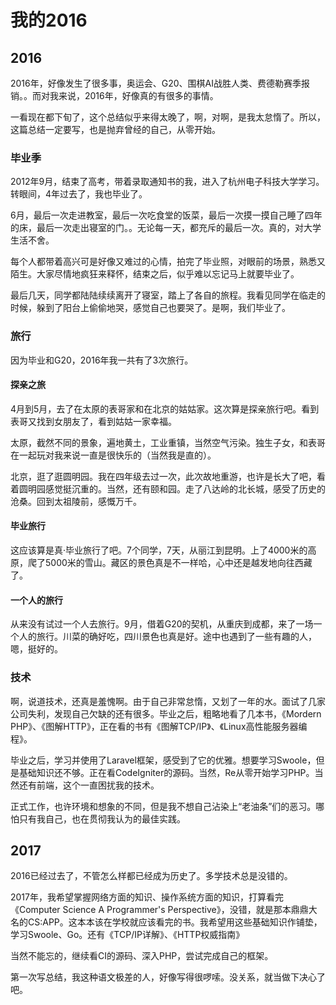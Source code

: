 # 我的2016

## 2016

2016年，好像发生了很多事，奥运会、G20、围棋AI战胜人类、费德勒赛季报销。。而对我来说，2016年，好像真的有很多的事情。

一看现在都下旬了，这个总结似乎来得太晚了，啊，对啊，是我太怠惰了。所以，这篇总结一定要写，也是抛弃曾经的自己，从零开始。

### 毕业季

2012年9月，结束了高考，带着录取通知书的我，进入了杭州电子科技大学学习。转眼间，4年过去了，我也毕业了。

6月，最后一次走进教室，最后一次吃食堂的饭菜，最后一次摸一摸自己睡了四年的床，最后一次走出寝室的门。。无论每一天，都充斥的最后一次。真的，对大学生活不舍。

每个人都带着高兴可是好像又难过的心情，拍完了毕业照，对眼前的场景，熟悉又陌生。大家尽情地疯狂来释怀，结束之后，似乎难以忘记马上就要毕业了。

最后几天，同学都陆陆续续离开了寝室，踏上了各自的旅程。我看见同学在临走的时候，躲到了阳台上偷偷地哭，感觉自己也要哭了。是啊，我们毕业了。

### 旅行

因为毕业和G20，2016年我一共有了3次旅行。

#### 探亲之旅

4月到5月，去了在太原的表哥家和在北京的姑姑家。这次算是探亲旅行吧。看到表哥又找到女朋友了，看到姑姑一家幸福。

太原，截然不同的景象，遍地黄土，工业重镇，当然空气污染。独生子女，和表哥在一起玩对我来说一直是很快乐的（当然我是直的）。

北京，逛了逛圆明园。我在四年级去过一次，此次故地重游，也许是长大了吧，看着圆明园感觉挺沉重的。当然，还有颐和园。走了八达岭的北长城，感受了历史的沧桑。回到太祖陵前，感慨万千。

#### 毕业旅行

这应该算是真·毕业旅行了吧。7个同学，7天，从丽江到昆明。上了4000米的高原，爬了5000米的雪山。藏区的景色真是不一样哈，心中还是越发地向往西藏了。

#### 一个人的旅行

从来没有试过一个人去旅行。9月，借着G20的契机，从重庆到成都，来了一场一个人的旅行。川菜的确好吃，四川景色也真是好。途中也遇到了一些有趣的人，嗯，挺好的。

### 技术

啊，说道技术，还真是羞愧啊。由于自己非常怠惰，又划了一年的水。面试了几家公司失利，发现自己欠缺的还有很多。毕业之后，粗略地看了几本书，《Mordern PHP》、《图解HTTP》，正在看的书有《图解TCP/IP》、《Linux高性能服务器编程》。

毕业之后，学习并使用了Laravel框架，感受到了它的优雅。想要学习Swoole，但是基础知识还不够。正在看CodeIgniter的源码。当然，Re从零开始学习PHP。当然还有前端，这个一直困扰我的技术。

正式工作，也许环境和想象的不同，但是我不想自己沾染上“老油条”们的恶习。哪怕只有我自己，也在贯彻我认为的最佳实践。

## 2017

2016已经过去了，不管怎么样都已经成为历史了。多学技术总是没错的。

2017年，我希望掌握网络方面的知识、操作系统方面的知识，打算看完《Computer Science A Programmer's Perspective》，没错，就是那本鼎鼎大名的CS:APP。这本本该在学校就应该看完的书。我希望用这些基础知识作铺垫，学习Swoole、Go。还有《TCP/IP详解》、《HTTP权威指南》

当然不能忘的，继续看CI的源码、深入PHP，尝试完成自己的框架。

第一次写总结，我这种语文极差的人，好像写得很啰嗦。没关系，就当做下决心了吧。

